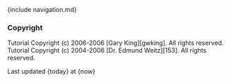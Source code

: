 <div id="footer">
{include navigation.md}

### Copyright

Tutorial Copyright (c) 2006-2006 [Gary King][gwking]. All rights reserved. 
<br>
Tutorial Copyright (c) 2004-2006 [Dr. Edmund Weitz][153]. All rights reserved.   
<div id="timestamp">Last updated {today} at {now}</div>
</div>